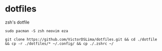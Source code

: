 # dotfiles

zsh's dotfile

```
sudo pacman -S zsh neovim eza
```

```
git clone https://github.com/VictorDSLima/dotfiles.git && cd ./dotfile && cp -r ./dotfiles/* ~/.config/ && cp ./.zshrc ~/ 
```
